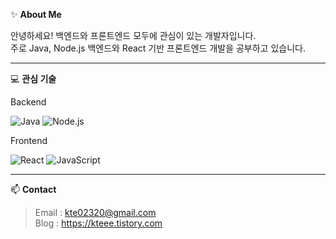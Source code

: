 ✨ **About Me**

안녕하세요! 백엔드와 프론트엔드 모두에 관심이 있는 개발자입니다.  
주로 Java, Node.js 백엔드와 React 기반 프론트엔드 개발을 공부하고 있습니다.

---

💻 **관심 기술**

Backend

![Java](https://img.shields.io/badge/Java-007396?style=for-the-badge&logo=openjdk&logoColor=white) ![Node.js](https://img.shields.io/badge/Node.js-339933?style=for-the-badge&logo=nodedotjs&logoColor=white)

Frontend

![React](https://img.shields.io/badge/React-20232A?style=for-the-badge&logo=react&logoColor=61DAFB) ![JavaScript](https://img.shields.io/badge/JavaScript-F7DF1E?style=for-the-badge&logo=javascript&logoColor=black)

---

📫 **Contact**

> Email : kte02320@gmail.com<br>
> Blog : https://kteee.tistory.com
